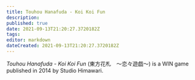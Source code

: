```yaml
---
title: Touhou Hanafuda - Koi Koi Fun
description: 
published: true
date: 2021-09-13T21:20:27.3720182Z 
tags: 
editor: markdown
dateCreated: 2021-09-13T21:20:27.3720182Z
---
```

_Touhou Hanafuda - Koi Koi Fun_ (<span lang='ja'>東方花札　～恋々遊戯～</span>) is a WIN game published in 2014 by Studio Himawari.

